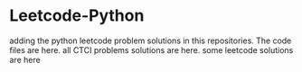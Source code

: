 # Leetcode-Python
adding the python leetcode problem solutions in this repositories. 
The code files are here.
all CTCI problems solutions are here.
some leetcode solutions are here







































































































































































































































































































































































































































































































































































































































































































































































